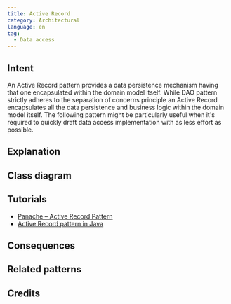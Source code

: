```yaml
---
title: Active Record
category: Architectural
language: en
tag:
  - Data access
---
```


## Intent

An Active Record pattern provides a data persistence mechanism having that one encapsulated within
the domain model itself.
While DAO pattern strictly adheres to the separation of concerns principle an Active Record encapsulates 
all the data persistence and business logic within the domain model itself.
The following pattern might be particularly useful when it's required to quickly draft data access
implementation with as less effort as possible.

## Explanation

## Class diagram

## Tutorials

* [Panache – Active Record Pattern](https://thorben-janssen.com/panache-active-record-pattern/)
* [Active Record pattern in Java](https://objsql.hashnode.dev/active-record-pattern-in-java)

## Consequences

## Related patterns

## Credits